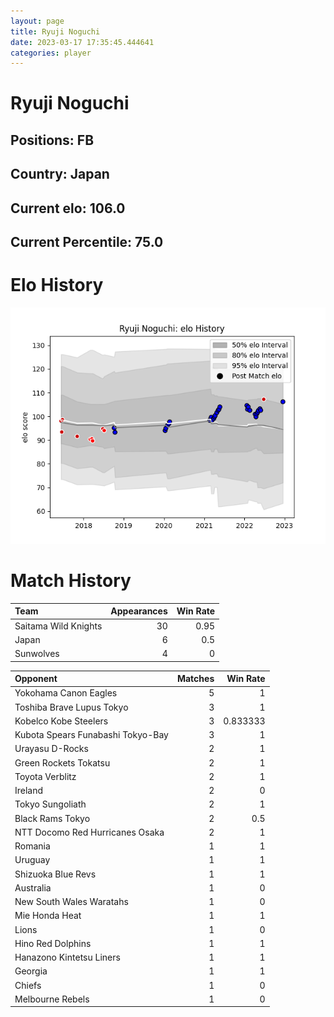 ```yaml
---  
layout: page  
title: Ryuji Noguchi  
date: 2023-03-17 17:35:45.444641  
categories: player  
---
```

# Ryuji Noguchi

## Positions: FB

## Country: Japan

## Current elo: 106.0

## Current Percentile: 75.0

# Elo History


![elo history](history_RyujiNoguchi.png)
# Match History


| Team                 |   Appearances |   Win Rate |
|:---------------------|--------------:|-----------:|
| Saitama Wild Knights |            30 |       0.95 |
| Japan                |             6 |       0.5  |
| Sunwolves            |             4 |       0    |

| Opponent                          |   Matches |   Win Rate |
|:----------------------------------|----------:|-----------:|
| Yokohama Canon Eagles             |         5 |   1        |
| Toshiba Brave Lupus Tokyo         |         3 |   1        |
| Kobelco Kobe Steelers             |         3 |   0.833333 |
| Kubota Spears Funabashi Tokyo-Bay |         3 |   1        |
| Urayasu D-Rocks                   |         2 |   1        |
| Green Rockets Tokatsu             |         2 |   1        |
| Toyota Verblitz                   |         2 |   1        |
| Ireland                           |         2 |   0        |
| Tokyo Sungoliath                  |         2 |   1        |
| Black Rams Tokyo                  |         2 |   0.5      |
| NTT Docomo Red Hurricanes Osaka   |         2 |   1        |
| Romania                           |         1 |   1        |
| Uruguay                           |         1 |   1        |
| Shizuoka Blue Revs                |         1 |   1        |
| Australia                         |         1 |   0        |
| New South Wales Waratahs          |         1 |   0        |
| Mie Honda Heat                    |         1 |   1        |
| Lions                             |         1 |   0        |
| Hino Red Dolphins                 |         1 |   1        |
| Hanazono Kintetsu Liners          |         1 |   1        |
| Georgia                           |         1 |   1        |
| Chiefs                            |         1 |   0        |
| Melbourne Rebels                  |         1 |   0        |